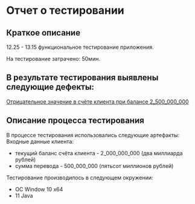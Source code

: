 # Отчет о тестировании 

## Краткое описание
12.25 - 13.15 функциональное тестирование приложения.

На тестирование затрачено: 50мин.

## В результате тестирования выявлены следующие дефекты:

[Отрицательное значение в счёте клиента при балансе 2_500_000_000](https://github.com/LanaBondareva/1.2.Money-transfer/issues/new)

## Описание процесса тестирования
В процессе тестирования использовались следующие артефакты:
Входные данные клиента:
* текущий баланс счёта клиента - 2_000_000_000 (два миллиарда рублей)
* сумма перевода - 500_000_000 (пятьсот миллионов рублей)

Тестирование производилось в следующем окружении: 
* ОС Window 10 х64 
* 11 Java
